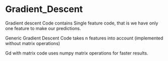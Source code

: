 # Gradient_Descent

Gradient descent Code contains Single feature code, that is we have only one feature to make our predictions.

Generic  Gradient Descent Code takes n features into account (implemented without matrix operations)

Gd with matrix code uses numpy matrix operations for faster results.
